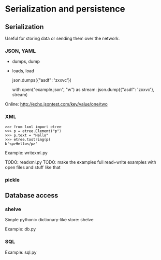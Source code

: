 # Serialization and persistence

## Serialization

Useful for storing data or sending them over the network.

### JSON, YAML

  * dumps, dump
  * loads, load

    json.dumps({"asdf": 'zxxvc'})

    with open("example.json", "w") as stream:
        json.dump({"asdf": 'zxxvc'}, stream)

Online: http://echo.jsontest.com/key/value/one/two

### XML

    >>> from lxml import etree
    >>> p = etree.Element("p")
    >>> p.text = "Hello"
    >>> etree.tostring(p)
    b'<p>Hello</p>'

Example: writexml.py

TODO: readxml.py
TODO: make the examples full read+write examples with open files and stuff like that

### pickle

## Database access

### shelve

Simple pythonic dictionary-like store: shelve

Example: db.py

### SQL

Example: sql.py
